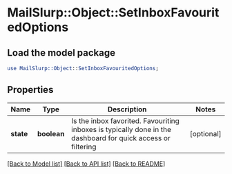 # MailSlurp::Object::SetInboxFavouritedOptions

## Load the model package
```perl
use MailSlurp::Object::SetInboxFavouritedOptions;
```

## Properties
Name | Type | Description | Notes
------------ | ------------- | ------------- | -------------
**state** | **boolean** | Is the inbox favorited. Favouriting inboxes is typically done in the dashboard for quick access or filtering | [optional] 

[[Back to Model list]](../README#documentation-for-models) [[Back to API list]](../README#documentation-for-api-endpoints) [[Back to README]](../README)


